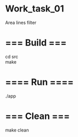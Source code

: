 # Work_task_01
Area lines filter

# === Build === #
cd src<br>
make

# ==== Run ==== #
./app

# === Clean === #
make clean
